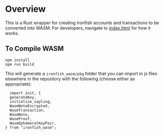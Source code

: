 # Overview

This is a Rust wrapper for creating Ironfish accounts and transactions to be converted into WASM. For developers, navigate to [index.html](./index.html) for how it works.

## To Compile WASM

```
npm install
npm run build
```

This will generate a `ironfish_wasm/pkg` folder that you can import in js files elsewhere in the repository with the following (choose either as appropriate):

```
  import init, {
  generateKey,
  initialize_sapling,
  WasmNoteEncrypted,
  WasmTransaction,
  WasmNote,
  WasmProof,
  WasmEphemeralKeyPair,
} from "ironfish_wasm";
```
